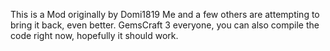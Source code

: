 This is a Mod originally by Domi1819
Me and a few others are attempting to bring it back, even better.
GemsCraft 3 everyone, you can also compile the code right now, hopefully it should work.